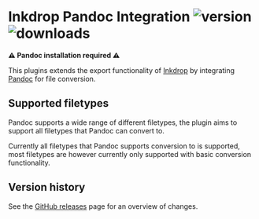 # Inkdrop Pandoc Integration ![version](https://inkdrop-plugin-badge.vercel.app/api/version/pandoc) ![downloads](https://inkdrop-plugin-badge.vercel.app/api/downloads/pandoc)

**⚠️ Pandoc installation required ⚠️**

This plugins extends the export functionality of [Inkdrop](https://www.inkdrop.app/) by integrating [Pandoc](https://pandoc.org) for file conversion.

## Supported filetypes

Pandoc supports a wide range of different filetypes, the plugin aims to support all filetypes that Pandoc can convert to.

Currently all filetypes that Pandoc supports conversion to is supported, most filetypes are however currently only supported with basic conversion functionality.

## Version history

See the [GitHub releases](https://github.com/Thereatra/inkdrop-pandoc/releases) page for an overview of changes.
